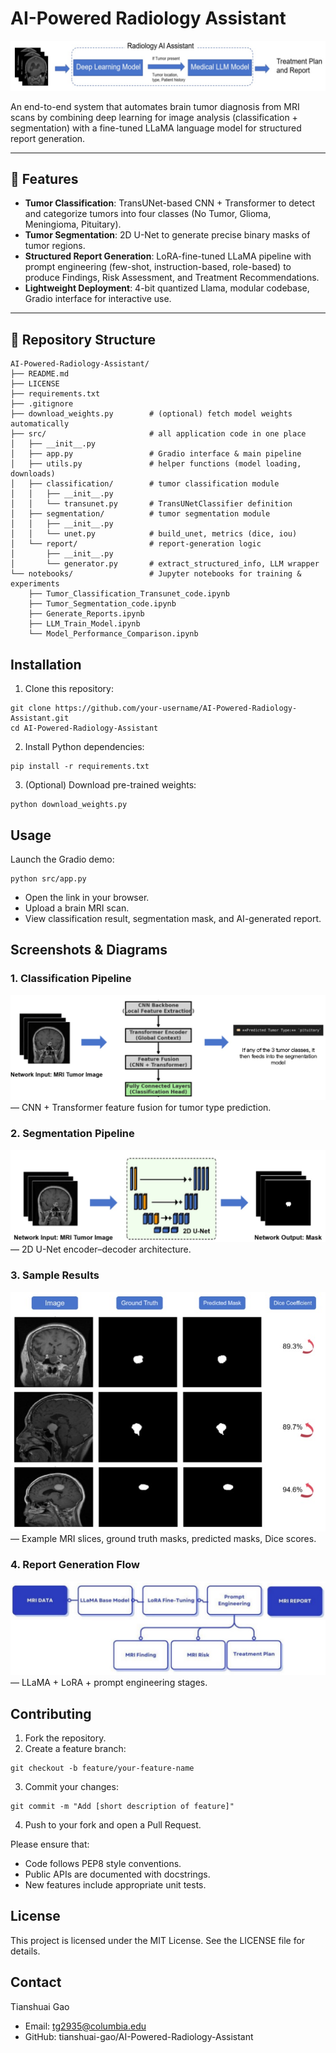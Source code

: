 # AI-Powered Radiology Assistant

![Architecture Overview](image/architecture_overview.png)

An end-to-end system that automates brain tumor diagnosis from MRI scans by combining deep learning for image analysis (classification + segmentation) with a fine-tuned LLaMA language model for structured report generation.

---

## 🚀 Features

- **Tumor Classification**: TransUNet-based CNN + Transformer to detect and categorize tumors into four classes (No Tumor, Glioma, Meningioma, Pituitary).  
- **Tumor Segmentation**: 2D U-Net to generate precise binary masks of tumor regions.  
- **Structured Report Generation**: LoRA-fine-tuned LLaMA pipeline with prompt engineering (few-shot, instruction-based, role-based) to produce Findings, Risk Assessment, and Treatment Recommendations.  
- **Lightweight Deployment**: 4-bit quantized Llama, modular codebase, Gradio interface for interactive use.  
---

## 📂 Repository Structure

```text
AI-Powered-Radiology-Assistant/
├── README.md
├── LICENSE
├── requirements.txt
├── .gitignore
├── download_weights.py        # (optional) fetch model weights automatically
├── src/                       # all application code in one place
│   ├── __init__.py
│   ├── app.py                 # Gradio interface & main pipeline
│   ├── utils.py               # helper functions (model loading, downloads)
│   ├── classification/        # tumor classification module
│   │   ├── __init__.py
│   │   └── transunet.py       # TransUNetClassifier definition
│   ├── segmentation/          # tumor segmentation module
│   │   ├── __init__.py
│   │   └── unet.py            # build_unet, metrics (dice, iou)
│   └── report/                # report-generation logic
│       ├── __init__.py
│       └── generator.py       # extract_structured_info, LLM wrapper
└── notebooks/                 # Jupyter notebooks for training & experiments
    ├── Tumor_Classification_Transunet_code.ipynb
    ├── Tumor_Segmentation_code.ipynb
    ├── Generate_Reports.ipynb
    ├── LLM_Train_Model.ipynb
    └── Model_Performance_Comparison.ipynb
```

## Installation
1. Clone this repository:
```text
git clone https://github.com/your-username/AI-Powered-Radiology-Assistant.git
cd AI-Powered-Radiology-Assistant
```

2. Install Python dependencies:
```text
pip install -r requirements.txt
```

3. (Optional) Download pre-trained weights:
```text
python download_weights.py
```

## Usage
Launch the Gradio demo:
```text
python src/app.py
```
- Open the link in your browser.
- Upload a brain MRI scan.
- View classification result, segmentation mask, and AI-generated report.

## Screenshots & Diagrams
### 1. **Classification Pipeline**
![Classification Pipeline](image/classification_pipeline.png)
— CNN + Transformer feature fusion for tumor type prediction.

### 2. **Segmentation Pipeline**  
![Segmentation Pipeline](image/segmentation_pipeline.png)  
— 2D U-Net encoder–decoder architecture.

### 3. **Sample Results**
![Sample Results](image/sample_results.png)  
— Example MRI slices, ground truth masks, predicted masks, Dice scores.

### 4. **Report Generation Flow**  
![Report Generation Flow](image/report_pipeline.png)  
— LLaMA + LoRA + prompt engineering stages.

## Contributing
1. Fork the repository.
2. Create a feature branch:
```text
git checkout -b feature/your-feature-name
```
3. Commit your changes:
```text
git commit -m "Add [short description of feature]"
```
4. Push to your fork and open a Pull Request.

Please ensure that:
- Code follows PEP8 style conventions.
- Public APIs are documented with docstrings.
- New features include appropriate unit tests.

## License
This project is licensed under the MIT License. See the LICENSE file for details.

## Contact
Tianshuai Gao
- Email: tg2935@columbia.edu
- GitHub: tianshuai-gao/AI-Powered-Radiology-Assistant

